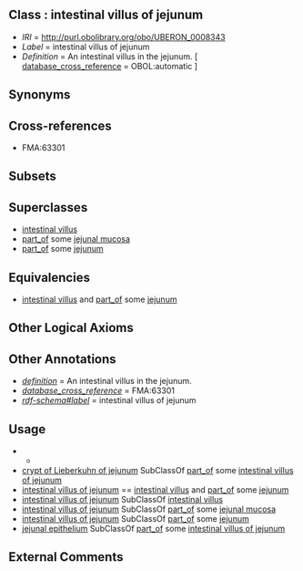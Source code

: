 
## Class : intestinal villus of jejunum

 * *IRI* = http://purl.obolibrary.org/obo/UBERON_0008343
 * *Label* = intestinal villus of jejunum
 * *Definition* = An intestinal villus in the jejunum. [ [database_cross_reference](../../ef/oboInOwl#hasDbXref.md) = OBOL:automatic ]

## Synonyms


## Cross-references

 * FMA:63301

## Subsets


## Superclasses

 * [intestinal villus](../../UBERON/13/UBERON_0001213.md)
 * [part_of](../../BFO/50/BFO_0000050.md) some [jejunal mucosa](../../UBERON/99/UBERON_0000399.md)
 * [part_of](../../BFO/50/BFO_0000050.md) some [jejunum](../../UBERON/15/UBERON_0002115.md)

## Equivalencies

 * [intestinal villus](../../UBERON/13/UBERON_0001213.md) and [part_of](../../BFO/50/BFO_0000050.md) some [jejunum](../../UBERON/15/UBERON_0002115.md)

## Other Logical Axioms


## Other Annotations

 * *[definition](../../IAO/15/IAO_0000115.md)* = An intestinal villus in the jejunum.
 * *[database_cross_reference](../../ef/oboInOwl#hasDbXref.md)* = FMA:63301
 * *[rdf-schema#label](../../el/rdf-schema#label.md)* = intestinal villus of jejunum

## Usage

 * -
 * [crypt of Lieberkuhn of jejunum](../../UBERON/83/UBERON_0013483.md) SubClassOf [part_of](../../BFO/50/BFO_0000050.md) some [intestinal villus of jejunum](../../UBERON/43/UBERON_0008343.md)
 * [intestinal villus of jejunum](../../UBERON/43/UBERON_0008343.md) == [intestinal villus](../../UBERON/13/UBERON_0001213.md) and [part_of](../../BFO/50/BFO_0000050.md) some [jejunum](../../UBERON/15/UBERON_0002115.md)
 * [intestinal villus of jejunum](../../UBERON/43/UBERON_0008343.md) SubClassOf [intestinal villus](../../UBERON/13/UBERON_0001213.md)
 * [intestinal villus of jejunum](../../UBERON/43/UBERON_0008343.md) SubClassOf [part_of](../../BFO/50/BFO_0000050.md) some [jejunal mucosa](../../UBERON/99/UBERON_0000399.md)
 * [intestinal villus of jejunum](../../UBERON/43/UBERON_0008343.md) SubClassOf [part_of](../../BFO/50/BFO_0000050.md) some [jejunum](../../UBERON/15/UBERON_0002115.md)
 * [jejunal epithelium](../../UBERON/00/UBERON_0000400.md) SubClassOf [part_of](../../BFO/50/BFO_0000050.md) some [intestinal villus of jejunum](../../UBERON/43/UBERON_0008343.md)

## External Comments

